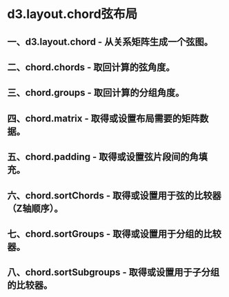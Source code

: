 # d3.layout.chord弦布局

## 一、d3.layout.chord - 从关系矩阵生成一个弦图。

## 二、chord.chords - 取回计算的弦角度。

## 三、chord.groups - 取回计算的分组角度。

## 四、chord.matrix - 取得或设置布局需要的矩阵数据。

## 五、chord.padding - 取得或设置弦片段间的角填充。

## 六、chord.sortChords - 取得或设置用于弦的比较器（Z轴顺序）。

## 七、chord.sortGroups - 取得或设置用于分组的比较器。

## 八、chord.sortSubgroups - 取得或设置用于子分组的比较器。

